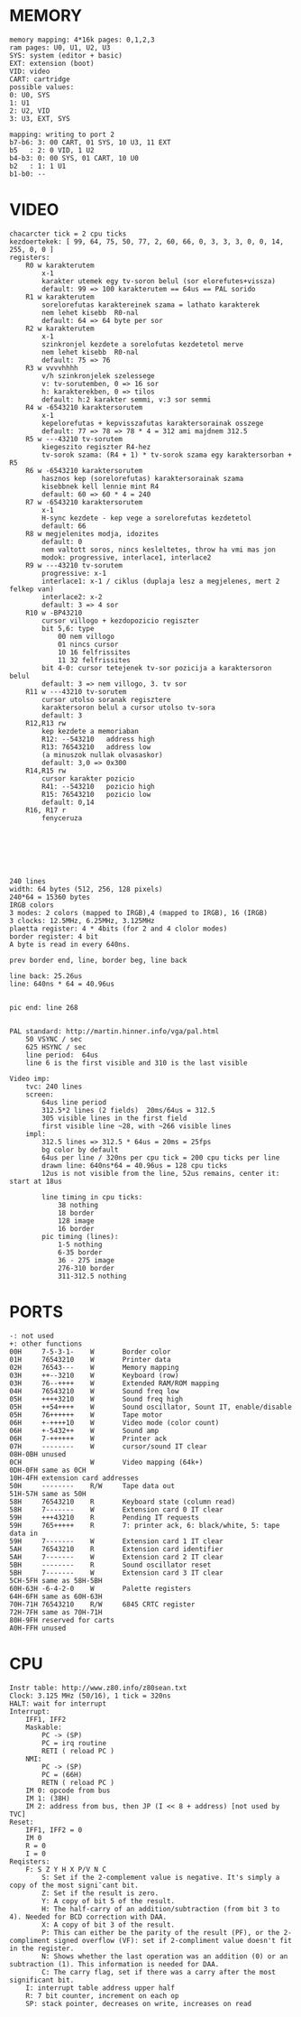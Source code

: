 # MEMORY
    memory mapping: 4*16k pages: 0,1,2,3
    ram pages: U0, U1, U2, U3
    SYS: system (editor + basic)
    EXT: extension (boot)
    VID: video
    CART: cartridge
    possible values:
    0: U0, SYS
    1: U1
    2: U2, VID
    3: U3, EXT, SYS
    
    mapping: writing to port 2
    b7-b6: 3: 00 CART, 01 SYS, 10 U3, 11 EXT
    b5   : 2: 0 VID, 1 U2
    b4-b3: 0: 00 SYS, 01 CART, 10 U0
    b2   : 1: 1 U1
    b1-b0: --

# VIDEO
    chacarcter tick = 2 cpu ticks
    kezdoertekek: [ 99, 64, 75, 50, 77, 2, 60, 66, 0, 3, 3, 3, 0, 0, 14, 255, 0, 0 ]
    registers:
        R0 w karakterutem
            x-1
            karakter utemek egy tv-soron belul (sor elorefutes+vissza)
            default: 99 => 100 karakterutem == 64us == PAL sorido
        R1 w karakterutem
            sorelorefutas karaktereinek szama = lathato karakterek
            nem lehet kisebb  R0-nal
            default: 64 => 64 byte per sor
        R2 w karakterutem
            x-1
            szinkronjel kezdete a sorelofutas kezdetetol merve
            nem lehet kisebb  R0-nal
            default: 75 => 76
        R3 w vvvvhhhh
            v/h szinkronjelek szelessege
            v: tv-sorutemben, 0 => 16 sor
            h: karakterekben, 0 => tilos
            default: h:2 karakter semmi, v:3 sor semmi
        R4 w -6543210 karaktersorutem
            x-1
            kepelorefutas + kepvisszafutas karaktersorainak osszege
            default: 77 => 78 => 78 * 4 = 312 ami majdnem 312.5
        R5 w ---43210 tv-sorutem
            kiegeszito regiszter R4-hez
            tv-sorok szama: (R4 + 1) * tv-sorok szama egy karaktersorban + R5
        R6 w -6543210 karaktersorutem
            hasznos kep (sorelorefutas) karaktersorainak szama
            kisebbnek kell lennie mint R4
            default: 60 => 60 * 4 = 240
        R7 w -6543210 karaktersorutem
            x-1
            H-sync kezdete - kep vege a sorelorefutas kezdetetol
            default: 66
        R8 w megjelenites modja, idozites
            default: 0
            nem valtott soros, nincs kesleltetes, throw ha vmi mas jon
            modok: progressive, interlace1, interlace2
        R9 w ---43210 tv-sorutem
            progressive: x-1
            interlace1: x-1 / ciklus (duplaja lesz a megjelenes, mert 2 felkep van)
            interlace2: x-2
            default: 3 => 4 sor
        R10 w -BP43210
            cursor villogo + kezdopozicio regiszter
            bit 5,6: type
                00 nem villogo
                01 nincs cursor
                10 16 felfrissites
                11 32 felfrissites
            bit 4-0: cursor tetejenek tv-sor pozicija a karaktersoron belul
            default: 3 => nem villogo, 3. tv sor
        R11 w ---43210 tv-sorutem
            cursor utolso soranak regisztere
            karaktersoron belul a cursor utolso tv-sora
            default: 3
        R12,R13 rw
            kep kezdete a memoriaban
            R12: --543210   address high
            R13: 76543210   address low
            (a minuszok nullak olvasaskor)
            default: 3,0 => 0x300
        R14,R15 rw
            cursor karakter pozicio
            R41: --543210   pozicio high
            R15: 76543210   pozicio low
            default: 0,14
        R16, R17 r
            fenyceruza
            
            
                
            
            


    240 lines
    width: 64 bytes (512, 256, 128 pixels)
    240*64 = 15360 bytes
    IRGB colors
    3 modes: 2 colors (mapped to IRGB),4 (mapped to IRGB), 16 (IRGB)
    3 clocks: 12.5MHz, 6.25MHz, 3.125MHz
    plaetta register: 4 * 4bits (for 2 and 4 clolor modes)
    border register: 4 bit
    A byte is read in every 640ns.
    
    prev border end, line, border beg, line back
    
    line back: 25.26us
    line: 640ns * 64 = 40.96us
    
    
    pic end: line 268
    
    
    PAL standard: http://martin.hinner.info/vga/pal.html
        50 VSYNC / sec
        625 HSYNC / sec
        line period:  64us
        line 6 is the first visible and 310 is the last visible
        
    Video imp:
        tvc: 240 lines
        screen:
            64us line period
            312.5*2 lines (2 fields)  20ms/64us = 312.5
            305 visible lines in the first field
            first visible line ~28, with ~266 visible lines
        impl:
            312.5 lines => 312.5 * 64us = 20ms = 25fps
            bg color by default
            64us per line / 320ns per cpu tick = 200 cpu ticks per line
            drawn line: 640ns*64 = 40.96us = 128 cpu ticks
            12us is not visible from the line, 52us remains, center it: start at 18us
            
            line timing in cpu ticks:
                38 nothing
                18 border
                128 image
                16 border
            pic timing (lines):
                1-5 nothing
                6-35 border
                36 - 275 image
                276-310 border
                311-312.5 nothing
            
            
        
        
        
    
# PORTS
    -: not used
    +: other functions
    00H     7-5-3-1-    W       Border color
    01H     76543210    W       Printer data
    02H     76543---    W       Memory mapping
    03H     ++--3210    W       Keyboard (row)
    03H     76--++++    W       Extended RAM/ROM mapping
    04H     76543210    W       Sound freq low
    05H     ++++3210    W       Sound freq high
    05H     ++54++++    W       Sound oscillator, Sount IT, enable/disable
    05H     76++++++    W       Tape motor
    06H     +-++++10    W       Video mode (color count)
    06H     +-5432++    W       Sound amp
    06H     7-++++++    W       Printer ack
    07H     --------    W       cursor/sound IT clear
    08H-0BH unused
    0CH                 W       Video mapping (64k+)
    0DH-0FH same as 0CH
    10H-4FH extension card addresses
    50H     --------    R/W     Tape data out
    51H-57H same as 50H
    58H     76543210    R       Keyboard state (column read)
    58H     7-------    W       Extension card 0 IT clear
    59H     +++43210    R       Pending IT requests
    59H     765+++++    R       7: printer ack, 6: black/white, 5: tape data in
    59H     7-------    W       Extension card 1 IT clear
    5AH     76543210    R       Extension card identifier
    5AH     7-------    W       Extension card 2 IT clear
    5BH     --------    R       Sound oscillator reset
    5BH     7-------    W       Extension card 3 IT clear
    5CH-5FH same as 58H-5BH
    60H-63H -6-4-2-0    W       Palette registers
    64H-6FH same as 60H-63H
    70H-71H 76543210    R/W     6845 CRTC register
    72H-7FH same as 70H-71H
    80H-9FH reserved for carts
    A0H-FFH unused
    
    

# CPU
    Instr table: http://www.z80.info/z80sean.txt
    Clock: 3.125 MHz (50/16), 1 tick = 320ns
    HALT: wait for interrupt
    Interrupt:
        IFF1, IFF2
        Maskable:
            PC -> (SP)
            PC = irq routine
            RETI ( reload PC )
        NMI:
            PC -> (SP)
            PC = (66H)
            RETN ( reload PC )
        IM 0: opcode from bus
        IM 1: (38H)
        IM 2: address from bus, then JP (I << 8 + address) [not used by TVC]
    Reset:
        IFF1, IFF2 = 0
        IM 0
        R = 0
        I = 0
    Reqisters:
        F: S Z Y H X P/V N C
            S: Set if the 2-complement value is negative. It's simply a copy of the most signi¯cant bit.
            Z: Set if the result is zero.
            Y: A copy of bit 5 of the result.
            H: The half-carry of an addition/subtraction (from bit 3 to 4). Needed for BCD correction with DAA.
            X: A copy of bit 3 of the result.
            P: This can either be the parity of the result (PF), or the 2-compliment signed overflow (VF): set if 2-compliment value doesn't fit in the register.
            N: Shows whether the last operation was an addition (0) or an subtraction (1). This information is needed for DAA.
            C: The carry flag, set if there was a carry after the most significant bit.
        I: interrupt table address upper half
        R: 7 bit counter, increment on each op
        SP: stack pointer, decreases on write, increases on read
        
    
    